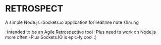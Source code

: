 RETROSPECT
===
A simple Node.js+Sockets.io application for realtime note sharing

-Intended to be an Agile Retrospective tool
-Plus need to work on Node.js more often
-Plus Sockets.IO is epic-ly cool :)

